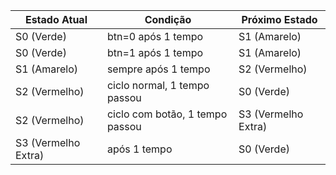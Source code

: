 | Estado Atual        | Condição                         | Próximo Estado      |
|-------------------|---------------------------------|------------------|
| S0 (Verde)         | btn=0 após 1 tempo               | S1 (Amarelo)      |
| S0 (Verde)         | btn=1 após 1 tempo               | S1 (Amarelo)      |
| S1 (Amarelo)       | sempre após 1 tempo              | S2 (Vermelho)     |
| S2 (Vermelho)      | ciclo normal, 1 tempo passou     | S0 (Verde)        |
| S2 (Vermelho)      | ciclo com botão, 1 tempo passou  | S3 (Vermelho Extra) |
| S3 (Vermelho Extra)| após 1 tempo                     | S0 (Verde)        |
